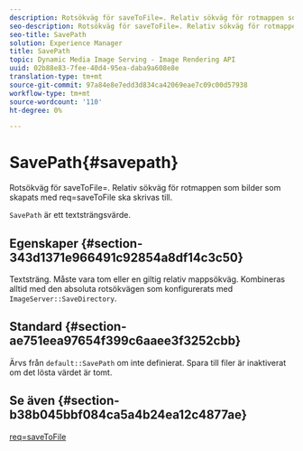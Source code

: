 ```yaml
---
description: Rotsökväg för saveToFile=. Relativ sökväg för rotmappen som bilder som skapats med req=saveToFile ska skrivas till.
seo-description: Rotsökväg för saveToFile=. Relativ sökväg för rotmappen som bilder som skapats med req=saveToFile ska skrivas till.
seo-title: SavePath
solution: Experience Manager
title: SavePath
topic: Dynamic Media Image Serving - Image Rendering API
uuid: 02b88e83-7fee-40d4-95ea-daba9a608e8e
translation-type: tm+mt
source-git-commit: 97a84e8e7edd3d834ca42069eae7c09c00d57938
workflow-type: tm+mt
source-wordcount: '110'
ht-degree: 0%

---
```



# SavePath{#savepath}

Rotsökväg för saveToFile=. Relativ sökväg för rotmappen som bilder som skapats med req=saveToFile ska skrivas till.

`SavePath` är ett textsträngsvärde.

## Egenskaper {#section-343d1371e966491c92854a8df14c3c50}

Textsträng. Måste vara tom eller en giltig relativ mappsökväg. Kombineras alltid med den absoluta rotsökvägen som konfigurerats med `ImageServer::SaveDirectory`.

## Standard {#section-ae751eea97654f399c6aaee3f3252cbb}

Ärvs från `default::SavePath` om inte definierat. Spara till filer är inaktiverat om det lösta värdet är tomt.

## Se även {#section-b38b045bbf084ca5a4b24ea12c4877ae}

[req=saveToFile](../../../../../is-api/http-ref/image-serving-api-ref/c-http-protocol-reference/c-command-reference/r-req/r-req.md#reference-907cdb4a97034db7ad94695f25552e76)
